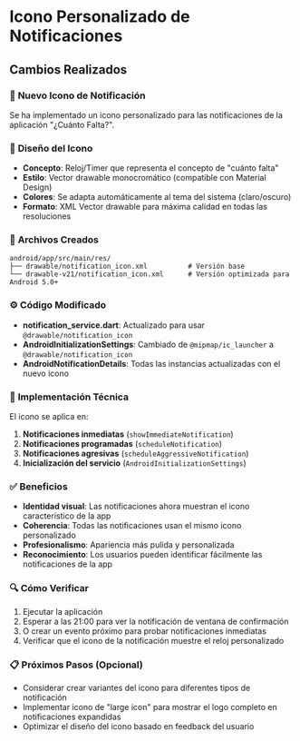 # Icono Personalizado de Notificaciones

## Cambios Realizados

### 📱 **Nuevo Icono de Notificación**
Se ha implementado un icono personalizado para las notificaciones de la aplicación "¿Cuánto Falta?".

### 🎨 **Diseño del Icono**
- **Concepto**: Reloj/Timer que representa el concepto de "cuánto falta"
- **Estilo**: Vector drawable monocromático (compatible con Material Design)
- **Colores**: Se adapta automáticamente al tema del sistema (claro/oscuro)
- **Formato**: XML Vector drawable para máxima calidad en todas las resoluciones

### 📁 **Archivos Creados**
```
android/app/src/main/res/
├── drawable/notification_icon.xml          # Versión base
└── drawable-v21/notification_icon.xml      # Versión optimizada para Android 5.0+
```

### ⚙️ **Código Modificado**
- **notification_service.dart**: Actualizado para usar `@drawable/notification_icon`
- **AndroidInitializationSettings**: Cambiado de `@mipmap/ic_launcher` a `@drawable/notification_icon`
- **AndroidNotificationDetails**: Todas las instancias actualizadas con el nuevo icono

### 🔧 **Implementación Técnica**
El icono se aplica en:
1. **Notificaciones inmediatas** (`showImmediateNotification`)
2. **Notificaciones programadas** (`scheduleNotification`)
3. **Notificaciones agresivas** (`scheduleAggressiveNotification`)
4. **Inicialización del servicio** (`AndroidInitializationSettings`)

### ✅ **Beneficios**
- **Identidad visual**: Las notificaciones ahora muestran el icono característico de la app
- **Coherencia**: Todas las notificaciones usan el mismo icono personalizado
- **Profesionalismo**: Apariencia más pulida y personalizada
- **Reconocimiento**: Los usuarios pueden identificar fácilmente las notificaciones de la app

### 🔍 **Cómo Verificar**
1. Ejecutar la aplicación
2. Esperar a las 21:00 para ver la notificación de ventana de confirmación
3. O crear un evento próximo para probar notificaciones inmediatas
4. Verificar que el icono de la notificación muestre el reloj personalizado

### 📋 **Próximos Pasos (Opcional)**
- Considerar crear variantes del icono para diferentes tipos de notificación
- Implementar icono de "large icon" para mostrar el logo completo en notificaciones expandidas
- Optimizar el diseño del icono basado en feedback del usuario
